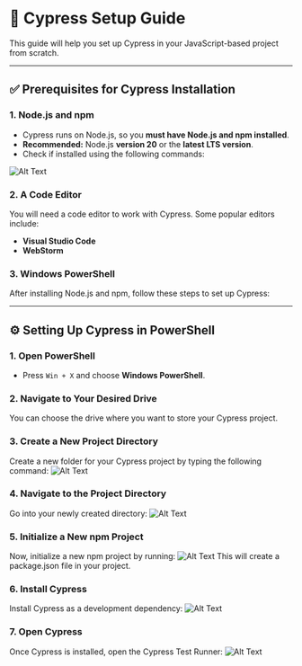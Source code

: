 # 🚀 Cypress Setup Guide

This guide will help you set up Cypress in your JavaScript-based project from scratch.

---

## ✅ Prerequisites for Cypress Installation

### 1. Node.js and npm

- Cypress runs on Node.js, so you **must have Node.js and npm installed**.
- **Recommended:** Node.js **version 20** or the **latest LTS version**.
- Check if installed using the following commands:

![Alt Text](https://github.com/user-attachments/assets/4b4caa53-04fa-4bdf-9e90-3cece484e929)




### 2. A Code Editor

You will need a code editor to work with Cypress. Some popular editors include:

- **Visual Studio Code**
- **WebStorm**

### 3. Windows PowerShell

After installing Node.js and npm, follow these steps to set up Cypress:

---

## ⚙️ Setting Up Cypress in PowerShell

### 1. Open PowerShell

- Press `Win + X` and choose **Windows PowerShell**.

### 2. Navigate to Your Desired Drive
You can choose the drive where you want to store your Cypress project. 

### 3. Create a New Project Directory
Create a new folder for your Cypress project by typing the following command:
![Alt Text](https://github.com/user-attachments/assets/44707c7b-c3ca-4feb-9b5f-78d216655826)

### 4. Navigate to the Project Directory
Go into your newly created directory:
![Alt Text](https://github.com/user-attachments/assets/fecd6d18-7bab-48d2-8d91-c21ae33e3131)

### 5. Initialize a New npm Project
Now, initialize a new npm project by running:
![Alt Text](https://github.com/user-attachments/assets/4e12b633-c643-4ce0-831c-39d88666d82c)
This will create a package.json file in your project.

### 6. Install Cypress
Install Cypress as a development dependency:
![Alt Text](https://github.com/user-attachments/assets/90b94258-46be-44a1-9fdc-5312743ab56a)

### 7. Open Cypress
Once Cypress is installed, open the Cypress Test Runner:
![Alt Text](https://github.com/user-attachments/assets/df574918-4644-4fbe-961b-c880c4f0463d)









